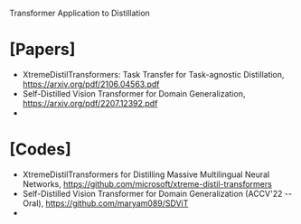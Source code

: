 Transformer Application to Distillation



# [Papers]
+ XtremeDistilTransformers: Task Transfer for Task-agnostic Distillation, https://arxiv.org/pdf/2106.04563.pdf
+ Self-Distilled Vision Transformer for Domain Generalization, https://arxiv.org/pdf/2207.12392.pdf
+ 

# [Codes]
+ XtremeDistilTransformers for Distilling Massive Multilingual Neural Networks, https://github.com/microsoft/xtreme-distil-transformers
+ Self-Distilled Vision Transformer for Domain Generalization (ACCV'22 -- Oral), https://github.com/maryam089/SDViT
+ 
